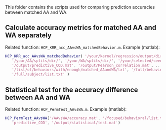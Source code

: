 This folder contains the scripts used for comparing prediction accuracies between matched AA and WA.

## Calculate accuracy metrics for matched AA and WA separately

Related function: `HCP_KRR_acc_AAvsWA_matchedBehavior.m`. Example (matlab):

```matlab
HCP_KRR_acc_AAvsWA_matchedBehavior( '/your/kernel/regression/output/dir/', 400, 10, ...
   '/your/AA/splits/dir/', '/your/WA/splits/dir/', '/your/selected/seed_behavior_comb/lists/dir/', ...
   '/output/predictive_COD.mat', '/output/Pearson_correlation.mat', ...
   '/list/of/behaviors/with/enough/matched_AAandWA/txt', '/full/behavior/list.txt', ...
   '/full/subject/list.txt' )
```

## Statistical test for the accuracy difference between AA and WA

Related function: `HCP_PermTest_AAvsWA.m`. Example (matlab):

```matlab
HCP_PermTest_AAvsWA('/AAvsWA/accuracy.mat', '/focused/behavioral/list.txt', ...
   'predictive_COD', '/output/statistical/test.mat')
```